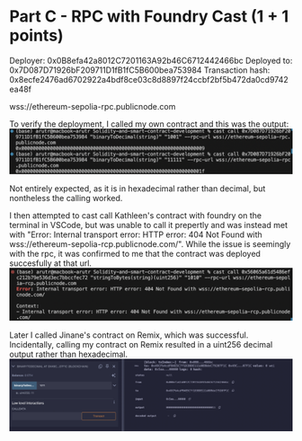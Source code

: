 # Part C - RPC with Foundry Cast (1 + 1 points)

Deployer: 0x0B8efa42a8012C7201163A92b46C6712442466bc
Deployed to: 0x7D087D71926bF209711D1fB1fC5B600bea753984
Transaction hash: 0x8ecfe2476ad6702922a4bdf8ce03c8d8897f24ccbf2bf5b472da0cd9742ea48f

wss://ethereum-sepolia-rpc.publicnode.com

To verify the deployment, I called my own contract and this was the output:
![screenshot](img/me.png)

Not entirely expected, as it is in hexadecimal rather than decimal, but nontheless the calling worked.

I then attempted to cast call Kathleen's contract with foundry on the terminal in VSCode, but was unable to call it prepertly and was instead met with "Error: Internal transport error: HTTP error: 404 Not Found with wss://ethereum-sepolia-rcp.publicnode.com/". While the issue is seemingly with the rpc, it was confirmed to me that the contract was deployed succesfully at that url.
![screenshot](img/Kathleen.png)

Later I called Jinane's contract on Remix, which was successful. Incidentally, calling my contract on Remix resulted in a uint256 decimal output rather than hexadecimal.
![screenshot](img/Jinane.png)